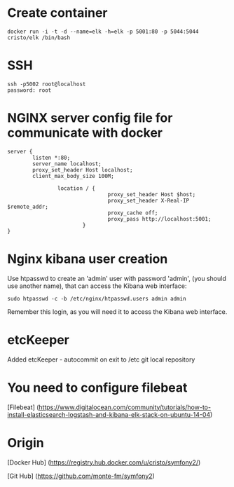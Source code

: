 # Create container
```
docker run -i -t -d --name=elk -h=elk -p 5001:80 -p 5044:5044 cristo/elk /bin/bash
```

# SSH
```
ssh -p5002 root@localhost
password: root
```

# NGINX server config file for communicate with docker
```
server {
        listen *:80;
        server_name localhost;
        proxy_set_header Host localhost;
        client_max_body_size 100M;

                location / {
                                proxy_set_header Host $host;
                                proxy_set_header X-Real-IP $remote_addr;
                                proxy_cache off;
                                proxy_pass http://localhost:5001;
                        }
}
```

# Nginx kibana user creation
Use htpasswd to create an 'admin' user with password 'admin', (you should use another name), that can access the Kibana web interface:
```
sudo htpasswd -c -b /etc/nginx/htpasswd.users admin admin
```
Remember this login, as you will need it to access the Kibana web interface.

# etcKeeper 
Added etcKeeper - autocommit on exit to /etc git local repository

# You need to configure filebeat
[Filebeat] (https://www.digitalocean.com/community/tutorials/how-to-install-elasticsearch-logstash-and-kibana-elk-stack-on-ubuntu-14-04)


# Origin
[Docker Hub] (https://registry.hub.docker.com/u/cristo/symfony2/)

[Git Hub] (https://github.com/monte-fm/symfony2)
